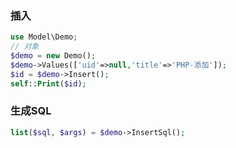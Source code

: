 ### 插入
```php
use Model\Demo;
// 对象
$demo = new Demo();
$demo->Values(['uid'=>null,'title'=>'PHP-添加']);
$id = $demo->Insert();
self::Print($id);
```

### 生成SQL
```php
list($sql, $args) = $demo->InsertSql();
```